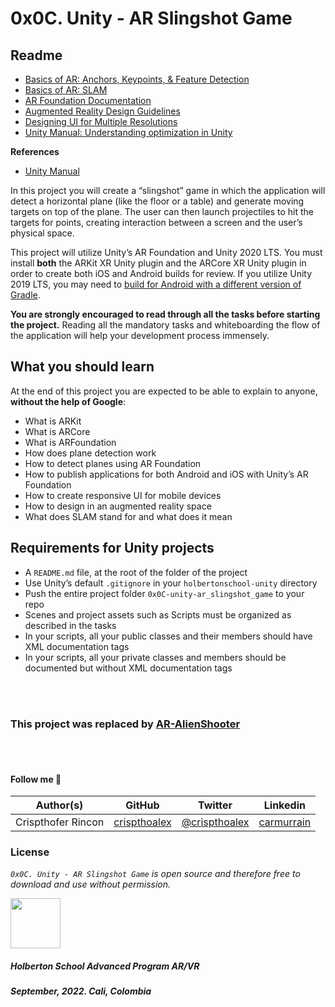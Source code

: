 # 0x0C. Unity - AR Slingshot Game

<div class="well clean" id="project-description">
  <h2>Readme</h2>

<ul>
<li><a href="/rltoken/4cLjVvaB-lV6ECLJal90jQ" title="Basics of AR: Anchors, Keypoints, &amp; Feature Detection" target="_blank">Basics of AR: Anchors, Keypoints, &amp; Feature Detection</a></li>
<li><a href="/rltoken/0OFJ6Yh2CeBoy8Suyh--fA" title="Basics of AR: SLAM" target="_blank">Basics of AR: SLAM</a></li>
<li><a href="/rltoken/deDcAAAiiuq69nqmgeUWeQ" title="AR Foundation Documentation" target="_blank">AR Foundation Documentation</a></li>
<li><a href="/rltoken/kPpBuZc36wi-ZB7Ca12AGA" title="Augmented Reality Design Guidelines" target="_blank">Augmented Reality Design Guidelines</a></li>
<li><a href="/rltoken/TKD7cIcIEdgT5LqFIeP9nA" title="Designing UI for Multiple Resolutions" target="_blank">Designing UI for Multiple Resolutions</a></li>
<li><a href="/rltoken/nlF9wkI2dkmjrPPsptzl4g" title="Unity Manual: Understanding optimization in Unity" target="_blank">Unity Manual: Understanding optimization in Unity</a></li>
</ul>

<p><strong>References</strong></p>

<ul>
<li><a href="/rltoken/kF_YUi_edGXq7Q3Txzxzvw" title="Unity Manual" target="_blank">Unity Manual</a></li>
</ul>

<p>In this project you will create a “slingshot” game in which the application will detect a horizontal plane (like the floor or a table) and generate moving targets on top of the plane. The user can then launch projectiles to hit the targets for points, creating interaction between a screen and the user’s physical space.</p>

<p>This project will utilize Unity’s AR Foundation and Unity 2020 LTS. You must install <strong>both</strong> the ARKit XR Unity plugin and the ARCore XR Unity plugin in order to create both iOS and Android builds for review. If you utilize Unity 2019 LTS, you may need to <a href="/rltoken/J53v3WQAM0J3CRIsJpb6ZQ" title="build for Android with a different version of Gradle" target="_blank">build for Android with a different version of Gradle</a>.</p>

<p><strong>You are strongly encouraged to read through all the tasks before starting the project.</strong> Reading all the mandatory tasks and whiteboarding the flow of the application will help your development process immensely.</p>

<h2>What you should learn</h2>

<p>At the end of this project you are expected to be able to explain to anyone, <strong>without the help of Google</strong>:</p>

<ul>
<li>What is ARKit</li>
<li>What is ARCore</li>
<li>What is ARFoundation</li>
<li>How does plane detection work</li>
<li>How to detect planes using AR Foundation</li>
<li>How to publish applications for both Android and iOS with Unity’s AR Foundation</li>
<li>How to create responsive UI for mobile devices</li>
<li>How to design in an augmented reality space</li>
<li>What does SLAM stand for and what does it mean</li>
</ul>

<h2>Requirements for Unity projects</h2>

<ul>
<li>A <code>README.md</code> file, at the root of the folder of the project</li>
<li>Use Unity’s default <code>.gitignore</code> in your <code>holbertonschool-unity</code> directory</li>
<li>Push the entire project folder <code>0x0C-unity-ar_slingshot_game</code> to your repo</li>
<li>Scenes and project assets such as Scripts must be organized as described in the tasks</li>
<li>In your scripts, all your public classes and their members should have XML documentation tags</li>
<li>In your scripts, all your private classes and members should be documented but without XML documentation tags</li>
</ul>

</div>
<br>
<br>

### This project was replaced by **[AR-AlienShooter](https://github.com/CrispthoAlex/AR-AlienShooter)**

<br>
<br>

#### Follow me 💬

| Author(s) | GitHub | Twitter | Linkedin |
| :---: | :---: | :---: | :---: |
| Crispthofer Rincon | [crispthoalex](https://github.com/crispthoalex) | [@crispthoalex](https://twitter.com/crispthoalex) | [carmurrain](https://www.linkedin.com/in/carmurrain) |

### License
*`0x0C. Unity - AR Slingshot Game` is open source and therefore free to download and use without permission.*

<a href="url"><img src="https://theme.zdassets.com/theme_assets/2439906/391a1b5058281ff9c224e2dadc38ea90659556ba.png" align="middle" width="80" height="80"></a>

##### Holberton School  Advanced Program  AR/VR
##### September, 2022. Cali, Colombia